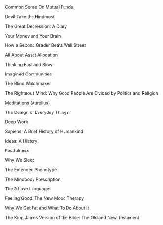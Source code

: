 Common Sense On Mutual Funds

Devil Take the Hindmost

The Great Depression: A Diary

Your Money and Your Brain

How a Second Grader Beats Wall Street

All About Asset Allocation

Thinking Fast and Slow

Imagined Communities

The Blind Watchmaker

The Righteous Mind: Why Good People Are Divided by Politics and Religion

Meditations (Aurelius)

The Design of Everyday Things

Deep Work

Sapiens: A Brief History of Humankind

Ideas: A History

Factfulness

Why We Sleep

The Extended Phenotype

The Mindbody Prescription

The 5 Love Languages

Feeling Good: The New Mood Therapy

Why We Get Fat and What To Do About It

The King James Version of the Bible: The Old and New Testament
